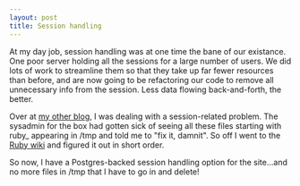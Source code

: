 ```yaml
--- 
layout: post
title: Session handling
---
```

At my day job, session handling was at one time the bane of our existance.  One poor server holding all the sessions for a large number of users.  We did lots of work to streamline them so that they take up far fewer resources than before, and are now going to be refactoring our code to remove all unnecessary info from the session.  Less data flowing back-and-forth, the better.

Over at <a href="http://www.littlehart.net/attheballpark">my other blog</a>, I was dealing with a session-related problem.  The sysadmin for the box had gotten sick of seeing all these files starting with ruby_ appearing in /tmp and told me to "fix it, damnit".  So off I went to the <a href="http://wiki.rubyonrails.com">Ruby wiki</a> and figured it out in short order.

So now, I have a Postgres-backed session handling option for the site...and no more files in /tmp that I have to go in and delete!
